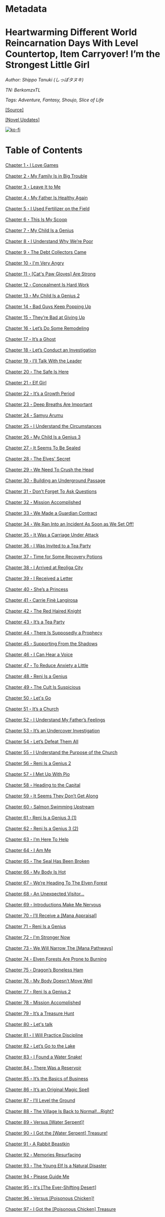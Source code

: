 # Metadata

# Heartwarming Different World Reincarnation Days With Level Countertop, Item Carryover! I’m the Strongest Little Girl

_Author:_ _Shippo Tanuki (しっぽタヌキ)_

_TN: BerkomzxTL_

_Tags: Adventure, Fantasy, Shoujo, Slice of Life_

[\[Source\]](https://ncode.syosetu.com/n7449fx/)

[\[Novel Updates\]](https://www.novelupdates.com/series/heartwarming-different-world-reincarnation-days-with-level-countertop-item-carryover-im-the-strongest-little-girl/)


[![ko-fi](https://ko-fi.com/img/githubbutton_sm.svg)](https://ko-fi.com/I2I117SQUE)



# Table of Contents

[Chapter 1・I Love Games](./chapters/Section_0001.md)

[Chapter 2・My Family Is in Big Trouble](./chapters/Section_0002.md)

[Chapter 3・Leave It to Me](./chapters/Section_0003.md)

[Chapter 4・My Father Is Healthy Again](./chapters/Section_0004.md)

[Chapter 5・I Used Fertilizer on the Field](./chapters/Section_0005.md)

[Chapter 6・This Is My Scoop](./chapters/Section_0006.md)

[Chapter 7・My Child Is a Genius](./chapters/Section_0007.md)

[Chapter 8・I Understand Why We’re Poor](./chapters/Section_0008.md)

[Chapter 9・The Debt Collectors Came](./chapters/Section_0009.md)

[Chapter 10・I'm Very Angry](./chapters/Section_0010.md)

[Chapter 11・\[Cat's Paw Gloves\] Are Strong](./chapters/Section_0011.md)

[Chapter 12・Concealment Is Hard Work](./chapters/Section_0012.md)

[Chapter 13・My Child Is a Genius 2](./chapters/Section_0013.md)

[Chapter 14・Bad Guys Keep Popping Up](./chapters/Section_0014.md)

[Chapter 15・They’re Bad at Giving Up](./chapters/Section_0015.md)

[Chapter 16・Let’s Do Some Remodeling](./chapters/Section_0016.md)

[Chapter 17・It’s a Ghost](./chapters/Section_0017.md)

[Chapter 18・Let’s Conduct an Investigation](./chapters/Section_0018.md)

[Chapter 19・I’ll Talk With the Leader](./chapters/Section_0019.md)

[Chapter 20・The Safe Is Here](./chapters/Section_0020.md)

[Chapter 21・Elf Girl](./chapters/Section_0021.md)

[Chapter 22・It’s a Growth Period](./chapters/Section_0022.md)

[Chapter 23・Deep Breaths Are Important](./chapters/Section_0023.md)

[Chapter 24・Samyu Arumu](./chapters/Section_0024.md)

[Chapter 25・I Understand the Circumstances](./chapters/Section_0025.md)

[Chapter 26・My Child Is a Genius 3](./chapters/Section_0026.md)

[Chapter 27・It Seems To Be Sealed](./chapters/Section_0027.md)

[Chapter 28・The Elves' Secret](./chapters/Section_0028.md)

[Chapter 29・We Need To Crush the Head](./chapters/Section_0029.md)

[Chapter 30・Building an Underground Passage](./chapters/Section_0030.md)

[Chapter 31・Don’t Forget To Ask Questions](./chapters/Section_0031.md)

[Chapter 32・Mission Accomplished](./chapters/Section_0032.md)

[Chapter 33・We Made a Guardian Contract](./chapters/Section_0033.md)

[Chapter 34・We Ran Into an Incident As Soon as We Set Off!](./chapters/Section_0034.md)

[Chapter 35・It Was a Carriage Under Attack](./chapters/Section_0035.md)

[Chapter 36・I Was Invited to a Tea Party](./chapters/Section_0036.md)

[Chapter 37・Time for Some Recovery Potions](./chapters/Section_0037.md)

[Chapter 38・I Arrived at Reoliga City](./chapters/Section_0038.md)

[Chapter 39・I Received a Letter](./chapters/Section_0039.md)

[Chapter 40・She’s a Princess](./chapters/Section_0040.md)

[Chapter 41・Carrie Finè Langirosa](./chapters/Section_0041.md)

[Chapter 42・The Red Haired Knight](./chapters/Section_0042.md)

[Chapter 43・It’s a Tea Party](./chapters/Section_0043.md)

[Chapter 44・There Is Supposedly a Prophecy](./chapters/Section_0044.md)

[Chapter 45・Supporting From the Shadows](./chapters/Section_0045.md)

[Chapter 46・I Can Hear a Voice](./chapters/Section_0046.md)

[Chapter 47・To Reduce Anxiety a Little](./chapters/Section_0047.md)

[Chapter 48・Reni Is a Genius](./chapters/Section_0048.md)

[Chapter 49・The Cult Is Suspicious](./chapters/Section_0049.md)

[Chapter 50・Let's Go](./chapters/Section_0050.md)

[Chapter 51・It’s a Church](./chapters/Section_0051.md)

[Chapter 52・I Understand My Father’s Feelings](./chapters/Section_0052.md)

[Chapter 53・It’s an Undercover Investigation](./chapters/Section_0053.md)

[Chapter 54・Let’s Defeat Them All](./chapters/Section_0054.md)

[Chapter 55・I Understand the Purpose of the Church](./chapters/Section_0055.md)

[Chapter 56・Reni Is a Genius 2](./chapters/Section_0056.md)

[Chapter 57・I Met Up With Pio](./chapters/Section_0057.md)

[Chapter 58・Heading to the Capital](./chapters/Section_0058.md)

[Chapter 59・It Seems They Don’t Get Along](./chapters/Section_0059.md)

[Chapter 60・Salmon Swimming Upstream](./chapters/Section_0060.md)

[Chapter 61・Reni Is a Genius 3 (1)](./chapters/Section_0061.md)

[Chapter 62・Reni Is a Genius 3 (2)](./chapters/Section_0062.md)

[Chapter 63・I’m Here To Help](./chapters/Section_0063.md)

[Chapter 64・I Am Me](./chapters/Section_0064.md)

[Chapter 65・The Seal Has Been Broken](./chapters/Section_0065.md)

[Chapter 66・My Body Is Hot](./chapters/Section_0066.md)

[Chapter 67・We’re Heading To The Elven Forest](./chapters/Section_0067.md)

[Chapter 68・An Unexpected Visitor…](./chapters/Section_0068.md)

[Chapter 69・Introductions Make Me Nervous](./chapters/Section_0069.md)

[Chapter 70・I’ll Receive a \[Mana Appraisal\]](./chapters/Section_0070.md)

[Chapter 71・Reni Is a Genius](./chapters/Section_0071.md)

[Chapter 72・I'm Stronger Now](./chapters/Section_0072.md)

[Chapter 73・We Will Narrow The \[Mana Pathways\]](./chapters/Section_0073.md)

[Chapter 74・Elven Forests Are Prone to Burning](./chapters/Section_0074.md)

[Chapter 75・Dragon’s Boneless Ham](./chapters/Section_0075.md)

[Chapter 76・My Body Doesn’t Move Well](./chapters/Section_0076.md)

[Chapter 77・Reni Is a Genius 2](./chapters/Section_0077.md)

[Chapter 78・Mission Accomplished](./chapters/Section_0078.md)

[Chapter 79・It’s a Treasure Hunt](./chapters/Section_0079.md)

[Chapter 80・Let's talk](./chapters/Section_0080.md)

[Chapter 81・I Will Practice Discipline](./chapters/Section_0081.md)

[Chapter 82・Let’s Go to the Lake](./chapters/Section_0082.md)

[Chapter 83・I Found a Water Snake!](./chapters/Section_0083.md)

[Chapter 84・There Was a Reservoir](./chapters/Section_0084.md)

[Chapter 85・It’s the Basics of Business](./chapters/Section_0085.md)

[Chapter 86・It’s an Original Magic Spell](./chapters/Section_0086.md)

[Chapter 87・I’ll Level the Ground](./chapters/Section_0087.md)

[Chapter 88・The Village Is Back to Normal!…Right?](./chapters/Section_0088.md)

[Chapter 89・Versus \[Water Serpent\]!](./chapters/Section_0089.md)

[Chapter 90・I Got the \[Water Serpent\] Treasure!](./chapters/Section_0090.md)

[Chapter 91・A Rabbit Beastkin](./chapters/Section_0091.md)

[Chapter 92・Memories Resurfacing](./chapters/Section_0092.md)

[Chapter 93・The Young Elf Is a Natural Disaster](./chapters/Section_0093.md)

[Chapter 94・Please Guide Me](./chapters/Section_0094.md)

[Chapter 95・It's \[The Ever-Shifting Desert\]](./chapters/Section_0095.md)

[Chapter 96・Versus \[Poisonous Chicken\]!](./chapters/Section_0096.md)

[Chapter 97・I Got the \[Poisonous Chicken\] Treasure](./chapters/Section_0097.md)
